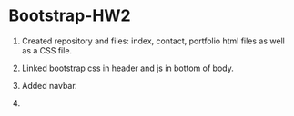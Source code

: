 # Bootstrap-HW2

1. Created repository and files: index, contact, portfolio html files as well as a CSS file.

2. Linked bootstrap css in header and js in bottom of body.

3. Added navbar.

4. 